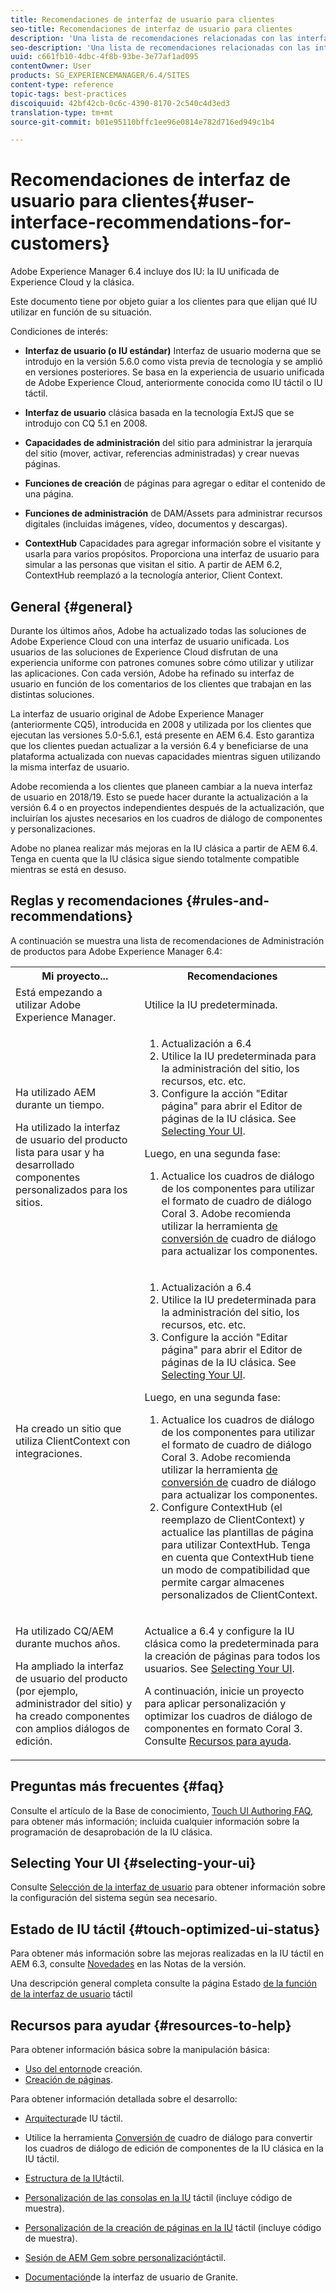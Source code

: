 ```yaml
---
title: Recomendaciones de interfaz de usuario para clientes
seo-title: Recomendaciones de interfaz de usuario para clientes
description: 'Una lista de recomendaciones relacionadas con las interfaces de usuario clásicas y táctiles. '
seo-description: 'Una lista de recomendaciones relacionadas con las interfaces de usuario clásicas y táctiles. '
uuid: c661fb10-4dbc-4f8b-93be-3e77af1ad095
contentOwner: User
products: SG_EXPERIENCEMANAGER/6.4/SITES
content-type: reference
topic-tags: best-practices
discoiquuid: 42bf42cb-0c6c-4390-8170-2c540c4d3ed3
translation-type: tm+mt
source-git-commit: b01e95110bffc1ee96e0814e782d716ed949c1b4

---
```



# Recomendaciones de interfaz de usuario para clientes{#user-interface-recommendations-for-customers}

Adobe Experience Manager 6.4 incluye dos IU: la IU unificada de Experience Cloud y la clásica.

Este documento tiene por objeto guiar a los clientes para que elijan qué IU utilizar en función de su situación.

Condiciones de interés:

* **Interfaz de usuario (o IU estándar)** Interfaz de usuario moderna que se introdujo en la versión 5.6.0 como vista previa de tecnología y se amplió en versiones posteriores. Se basa en la experiencia de usuario unificada de Adobe Experience Cloud, anteriormente conocida como IU táctil o IU táctil.

* **Interfaz de usuario** clásica basada en la tecnología ExtJS que se introdujo con CQ 5.1 en 2008.

* **Capacidades de administración** del sitio para administrar la jerarquía del sitio (mover, activar, referencias administradas) y crear nuevas páginas.

* **Funciones de creación** de páginas para agregar o editar el contenido de una página.

* **Funciones de administración** de DAM/Assets para administrar recursos digitales (incluidas imágenes, vídeo, documentos y descargas).

* **ContextHub** Capacidades para agregar información sobre el visitante y usarla para varios propósitos. Proporciona una interfaz de usuario para simular a las personas que visitan el sitio. A partir de AEM 6.2, ContextHub reemplazó a la tecnología anterior, Client Context.

## General {#general}

Durante los últimos años, Adobe ha actualizado todas las soluciones de Adobe Experience Cloud con una interfaz de usuario unificada. Los usuarios de las soluciones de Experience Cloud disfrutan de una experiencia uniforme con patrones comunes sobre cómo utilizar y utilizar las aplicaciones. Con cada versión, Adobe ha refinado su interfaz de usuario en función de los comentarios de los clientes que trabajan en las distintas soluciones.

La interfaz de usuario original de Adobe Experience Manager (anteriormente CQ5), introducida en 2008 y utilizada por los clientes que ejecutan las versiones 5.0-5.6.1, está presente en AEM 6.4. Esto garantiza que los clientes puedan actualizar a la versión 6.4 y beneficiarse de una plataforma actualizada con nuevas capacidades mientras siguen utilizando la misma interfaz de usuario.

Adobe recomienda a los clientes que planeen cambiar a la nueva interfaz de usuario en 2018/19. Esto se puede hacer durante la actualización a la versión 6.4 o en proyectos independientes después de la actualización, que incluirían los ajustes necesarios en los cuadros de diálogo de componentes y personalizaciones.

Adobe no planea realizar más mejoras en la IU clásica a partir de AEM 6.4. Tenga en cuenta que la IU clásica sigue siendo totalmente compatible mientras se está en desuso.

## Reglas y recomendaciones {#rules-and-recommendations}

A continuación se muestra una lista de recomendaciones de Administración de productos para Adobe Experience Manager 6.4:

<table> 
 <tbody> 
  <tr> 
   <th>Mi proyecto...</th> 
   <th>Recomendaciones</th> 
  </tr> 
  <tr> 
   <td>Está empezando a utilizar Adobe Experience Manager.</td> 
   <td>Utilice la IU predeterminada.</td> 
  </tr> 
  <tr> 
   <td><p>Ha utilizado AEM durante un tiempo.</p> <p>Ha utilizado la interfaz de usuario del producto lista para usar y ha desarrollado componentes personalizados para los sitios.<br /> </p> </td> 
   <td> 
    <ol> 
     <li>Actualización a 6.4</li> 
     <li>Utilice la IU predeterminada para la administración del sitio, los recursos, etc. etc.<br /> </li> 
     <li>Configure la acción "Editar página" para abrir el Editor de páginas de la IU clásica. See <a href="#selecting-your-ui">Selecting Your UI</a>.</li> 
    </ol> <p>Luego, en una segunda fase:</p> 
    <ol> 
     <li>Actualice los cuadros de diálogo de los componentes para utilizar el formato de cuadro de diálogo Coral 3. Adobe recomienda utilizar la herramienta <a href="/help/sites-developing/dialog-conversion.md">de conversión de</a> cuadro de diálogo para actualizar los componentes.</li> 
    </ol> </td> 
  </tr> 
  <tr> 
   <td>Ha creado un sitio que utiliza ClientContext con integraciones.<br /> </td> 
   <td> 
    <ol> 
     <li>Actualización a 6.4</li> 
     <li>Utilice la IU predeterminada para la administración del sitio, los recursos, etc. etc.</li> 
     <li>Configure la acción "Editar página" para abrir el Editor de páginas de la IU clásica. See <a href="#selecting-your-ui">Selecting Your UI</a>.</li> 
    </ol> <p>Luego, en una segunda fase:</p> 
    <ol> 
     <li>Actualice los cuadros de diálogo de los componentes para utilizar el formato de cuadro de diálogo Coral 3. Adobe recomienda utilizar la herramienta <a href="/help/sites-developing/dialog-conversion.md">de conversión de</a> cuadro de diálogo para actualizar los componentes.</li> 
     <li>Configure ContextHub (el reemplazo de ClientContext) y actualice las plantillas de página para utilizar ContextHub. Tenga en cuenta que ContextHub tiene un modo de compatibilidad que permite cargar almacenes personalizados de ClientContext.</li> 
    </ol> </td> 
  </tr> 
  <tr> 
   <td><p>Ha utilizado CQ/AEM durante muchos años.</p> <p>Ha ampliado la interfaz de usuario del producto (por ejemplo, administrador del sitio) y ha creado componentes con amplios diálogos de edición.</p> </td> 
   <td><p>Actualice a 6.4 y configure la IU clásica como la predeterminada para la creación de páginas para todos los usuarios. See <a href="#selecting-your-ui">Selecting Your UI</a>.</p> <p>A continuación, inicie un proyecto para aplicar personalización y optimizar los cuadros de diálogo de componentes en formato Coral 3. Consulte <a href="#resources-to-help">Recursos para ayuda</a>.<br /> </p> </td> 
  </tr> 
 </tbody> 
</table>

## Preguntas más frecuentes {#faq}

Consulte el artículo de la Base de conocimiento, [Touch UI Authoring FAQ](https://helpx.adobe.com/experience-manager/kb/index/touchui_faq.html), para obtener más información; incluida cualquier información sobre la programación de desaprobación de la IU clásica.

## Selecting Your UI {#selecting-your-ui}

Consulte [Selección de la interfaz de usuario](/help/sites-authoring/select-ui.md) para obtener información sobre la configuración del sistema según sea necesario.

## Estado de IU táctil {#touch-optimized-ui-status}

Para obtener más información sobre las mejoras realizadas en la IU táctil en AEM 6.3, consulte [Novedades](/help/release-notes/release-notes.md#what-s-new) en las Notas de la versión.

Una descripción general completa consulte la página Estado [de la función de la interfaz de usuario](/help/release-notes/touch-ui-features-status.md) táctil

## Recursos para ayudar {#resources-to-help}

Para obtener información básica sobre la manipulación básica:

* [Uso del entorno](/help/sites-authoring/home.md)de creación.
* [Creación de páginas](/help/sites-authoring/author-environment-tools.md).

Para obtener información detallada sobre el desarrollo:

* [Arquitectura](/help/sites-developing/touch-ui-concepts.md)de IU táctil.
* Utilice la herramienta [Conversión de](/help/sites-developing/dialog-conversion.md) cuadro de diálogo para convertir los cuadros de diálogo de edición de componentes de la IU clásica en la IU táctil.

* [Estructura de la IU](/help/sites-developing/touch-ui-structure.md)táctil.

* [Personalización de las consolas en la IU](/help/sites-developing/customizing-consoles-touch.md) táctil (incluye código de muestra).

* [Personalización de la creación de páginas en la IU](/help/sites-developing/customizing-page-authoring-touch.md) táctil (incluye código de muestra).

* [Sesión de AEM Gem sobre personalización](https://docs.adobe.com/content/ddc/en/gems/user-interface-customization-for-aem-6.html)táctil.
* [Documentación](https://helpx.adobe.com/experience-manager/6-4/sites/developing/using/reference-materials/granite-ui/api/index.html)de la interfaz de usuario de Granite.

